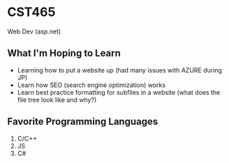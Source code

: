 # CST465
Web Dev (asp.net)

## What I'm Hoping to Learn
- Learning how to put a website up (had many issues with AZURE during JP)
- Learn how SEO (search engine optimization) works
- Learn best practice formatting for subfiles in a website (what does the file tree look like and why?)

## Favorite Programming Languages
1. C/C++
2. JS
3. C#